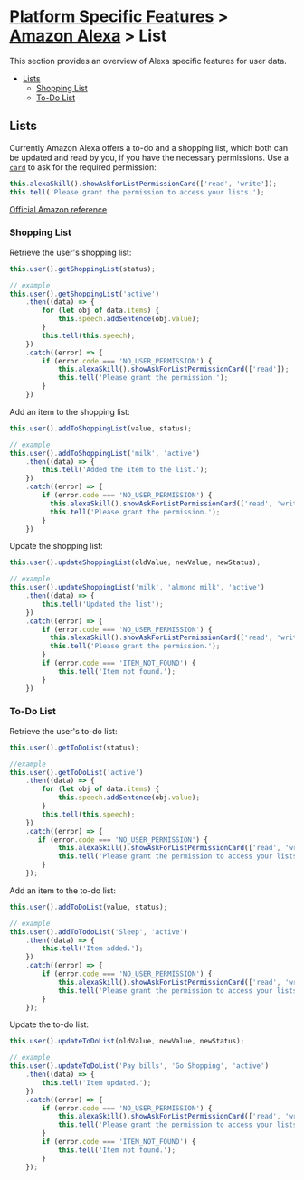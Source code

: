 # [Platform Specific Features](../) > [Amazon Alexa](./README.md) > List
This section provides an overview of Alexa specific features for user data.

* [Lists](#lists)
  * [Shopping List](#shopping-list)
  * [To-Do List](#to---do-list)

## Lists

Currently Amazon Alexa offers a to-do and a shopping list, which both can be updated and read by you, if you have the necessary permissions.
Use a [`card`](./visual.md#permission-card) to ask for the required permission:

```javascript
this.alexaSkill().showAskforListPermissionCard(['read', 'write']);
this.tell('Please grant the permission to access your lists.');
```

[Official Amazon reference](https://developer.amazon.com/docs/custom-skills/access-the-alexa-shopping-and-to-do-lists.html)

### Shopping List

Retrieve the user's shopping list:

```javascript
this.user().getShoppingList(status);

// example
this.user().getShoppingList('active')
    .then((data) => {
        for (let obj of data.items) {
            this.speech.addSentence(obj.value);
        }
        this.tell(this.speech);
    })
    .catch((error) => {
        if (error.code === 'NO_USER_PERMISSION') {
            this.alexaSkill().showAskForListPermissionCard(['read']);
            this.tell('Please grant the permission.');
        }
    })
```

Add an item to the shopping list:

```javascript
this.user().addToShoppingList(value, status);

// example
this.user().addToShoppingList('milk', 'active')
    .then((data) => {
        this.tell('Added the item to the list.');
    })
    .catch((error) => {
        if (error.code === 'NO_USER_PERMISSION') {
          this.alexaSkill().showAskForListPermissionCard(['read', 'write']);
          this.tell('Please grant the permission.');
        }
    })
```

Update the shopping list:

```javascript
this.user().updateShoppingList(oldValue, newValue, newStatus);

// example
this.user().updateShoppingList('milk', 'almond milk', 'active')
    .then((data) => {
        this.tell('Updated the list');
    })
    .catch((error) => {
        if (error.code === 'NO_USER_PERMISSION') {
          this.alexaSkill().showAskForListPermissionCard(['read', 'write']);
          this.tell('Please grant the permission.');
        }
        if (error.code === 'ITEM_NOT_FOUND') {
            this.tell('Item not found.');
        }   
    })
```

### To-Do List

Retrieve the user's to-do list:

```javascript
this.user().getToDoList(status);

//example
this.user().getToDoList('active')
    .then((data) => {
        for (let obj of data.items) {
            this.speech.addSentence(obj.value);
        }
        this.tell(this.speech);
    })
    .catch((error) => {
       if (error.code === 'NO_USER_PERMISSION') {
            this.alexaSkill().showAskForListPermissionCard(['read', 'write'])
            this.tell('Please grant the permission to access your lists.');
        } 
    });
```

Add an item to the to-do list:

```javascript
this.user().addToDoList(value, status);

// example
this.user().addToTodoList('Sleep', 'active')
    .then((data) => {
        this.tell('Item added.');
    })
    .catch((error) => {
        if (error.code === 'NO_USER_PERMISSION') {
            this.alexaSkill().showAskForListPermissionCard(['read', 'write'])
            this.tell('Please grant the permission to access your lists');
        }
    });
```

Update the to-do list:

```javascript
this.user().updateToDoList(oldValue, newValue, newStatus);

// example
this.user().updateToDoList('Pay bills', 'Go Shopping', 'active')
    .then((data) => {
        this.tell('Item updated.');
    })
    .catch((error) => {
        if (error.code === 'NO_USER_PERMISSION') {
            this.alexaSkill().showAskForListPermissionCard(['read', 'write'])
            this.tell('Please grant the permission to access your lists.');
        }
        if (error.code === 'ITEM_NOT_FOUND') {
            this.tell('Item not found.');
        }
    });
```